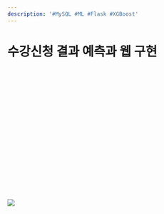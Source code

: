 ```yaml
---
description: '#MySQL #ML #Flask #XGBoost'
---
```


# 수강신청 결과 예측과 웹 구현

<figure><img src="../../../.gitbook/assets/e996fd1308f348629006fc9da2a96d06ysEhyLpE8gpSPqmb-0.jpeg" alt=""><figcaption></figcaption></figure>

<figure><img src="../../../.gitbook/assets/e996fd1308f348629006fc9da2a96d06ysEhyLpE8gpSPqmb-1 (1).jpeg" alt=""><figcaption></figcaption></figure>

<figure><img src="../../../.gitbook/assets/e996fd1308f348629006fc9da2a96d06ysEhyLpE8gpSPqmb-2 (1).jpeg" alt=""><figcaption></figcaption></figure>

<figure><img src="../../../.gitbook/assets/e996fd1308f348629006fc9da2a96d06ysEhyLpE8gpSPqmb-3 (1).jpeg" alt=""><figcaption></figcaption></figure>

<figure><img src="../../../.gitbook/assets/e996fd1308f348629006fc9da2a96d06ysEhyLpE8gpSPqmb-4 (1).jpeg" alt=""><figcaption></figcaption></figure>

<figure><img src="../../../.gitbook/assets/e996fd1308f348629006fc9da2a96d06ysEhyLpE8gpSPqmb-5 (1).jpeg" alt=""><figcaption></figcaption></figure>

<figure><img src="../../../.gitbook/assets/e996fd1308f348629006fc9da2a96d06ysEhyLpE8gpSPqmb-6 (1).jpeg" alt=""><figcaption></figcaption></figure>

<figure><img src="../../../.gitbook/assets/e996fd1308f348629006fc9da2a96d06ysEhyLpE8gpSPqmb-7 (1).jpeg" alt=""><figcaption></figcaption></figure>

<figure><img src="../../../.gitbook/assets/e996fd1308f348629006fc9da2a96d06ysEhyLpE8gpSPqmb-8 (1).jpeg" alt=""><figcaption></figcaption></figure>

<figure><img src="../../../.gitbook/assets/e996fd1308f348629006fc9da2a96d06ysEhyLpE8gpSPqmb-9 (1).jpeg" alt=""><figcaption></figcaption></figure>

<figure><img src="../../../.gitbook/assets/e996fd1308f348629006fc9da2a96d06ysEhyLpE8gpSPqmb-10 (1).jpeg" alt=""><figcaption></figcaption></figure>

<figure><img src="../../../.gitbook/assets/e996fd1308f348629006fc9da2a96d06ysEhyLpE8gpSPqmb-11 (1).jpeg" alt=""><figcaption></figcaption></figure>

<figure><img src="../../../.gitbook/assets/e996fd1308f348629006fc9da2a96d06ysEhyLpE8gpSPqmb-12 (1).jpeg" alt=""><figcaption></figcaption></figure>

<figure><img src="../../../.gitbook/assets/e996fd1308f348629006fc9da2a96d06ysEhyLpE8gpSPqmb-13 (1).jpeg" alt=""><figcaption></figcaption></figure>

<figure><img src="../../../.gitbook/assets/e996fd1308f348629006fc9da2a96d06ysEhyLpE8gpSPqmb-14 (1).jpeg" alt=""><figcaption></figcaption></figure>

<figure><img src="../../../.gitbook/assets/e996fd1308f348629006fc9da2a96d06ysEhyLpE8gpSPqmb-15 (1).jpeg" alt=""><figcaption></figcaption></figure>

<figure><img src="../../../.gitbook/assets/e996fd1308f348629006fc9da2a96d06ysEhyLpE8gpSPqmb-16 (1).jpeg" alt=""><figcaption></figcaption></figure>

<figure><img src="../../../.gitbook/assets/e996fd1308f348629006fc9da2a96d06ysEhyLpE8gpSPqmb-17 (1).jpeg" alt=""><figcaption></figcaption></figure>

<figure><img src="../../../.gitbook/assets/e996fd1308f348629006fc9da2a96d06ysEhyLpE8gpSPqmb-18 (1).jpeg" alt=""><figcaption></figcaption></figure>

<figure><img src="../../../.gitbook/assets/e996fd1308f348629006fc9da2a96d06ysEhyLpE8gpSPqmb-19 (1).jpeg" alt=""><figcaption></figcaption></figure>

<figure><img src="../../../.gitbook/assets/e996fd1308f348629006fc9da2a96d06ysEhyLpE8gpSPqmb-20 (1).jpeg" alt=""><figcaption></figcaption></figure>

![](<../../../.gitbook/assets/e996fd1308f348629006fc9da2a96d06ysEhyLpE8gpSPqmb-21 (1).jpeg>)

<figure><img src="../../../.gitbook/assets/e996fd1308f348629006fc9da2a96d06ysEhyLpE8gpSPqmb-22 (1).jpeg" alt=""><figcaption></figcaption></figure>

<figure><img src="../../../.gitbook/assets/e996fd1308f348629006fc9da2a96d06ysEhyLpE8gpSPqmb-23 (1).jpeg" alt=""><figcaption></figcaption></figure>

<figure><img src="../../../.gitbook/assets/e996fd1308f348629006fc9da2a96d06ysEhyLpE8gpSPqmb-24 (1).jpeg" alt=""><figcaption></figcaption></figure>

<figure><img src="../../../.gitbook/assets/e996fd1308f348629006fc9da2a96d06ysEhyLpE8gpSPqmb-25 (1).jpeg" alt=""><figcaption></figcaption></figure>

<figure><img src="../../../.gitbook/assets/e996fd1308f348629006fc9da2a96d06ysEhyLpE8gpSPqmb-26 (1).jpeg" alt=""><figcaption></figcaption></figure>

<figure><img src="../../../.gitbook/assets/e996fd1308f348629006fc9da2a96d06ysEhyLpE8gpSPqmb-27 (1).jpeg" alt=""><figcaption></figcaption></figure>

<figure><img src="../../../.gitbook/assets/e996fd1308f348629006fc9da2a96d06ysEhyLpE8gpSPqmb-28 (1).jpeg" alt=""><figcaption></figcaption></figure>

<figure><img src="../../../.gitbook/assets/e996fd1308f348629006fc9da2a96d06ysEhyLpE8gpSPqmb-29 (1).jpeg" alt=""><figcaption></figcaption></figure>

<figure><img src="../../../.gitbook/assets/e996fd1308f348629006fc9da2a96d06ysEhyLpE8gpSPqmb-30 (1).jpeg" alt=""><figcaption></figcaption></figure>

<figure><img src="../../../.gitbook/assets/e996fd1308f348629006fc9da2a96d06ysEhyLpE8gpSPqmb-31 (1).jpeg" alt=""><figcaption></figcaption></figure>

<figure><img src="../../../.gitbook/assets/e996fd1308f348629006fc9da2a96d06ysEhyLpE8gpSPqmb-32 (1).jpeg" alt=""><figcaption></figcaption></figure>

<figure><img src="../../../.gitbook/assets/e996fd1308f348629006fc9da2a96d06ysEhyLpE8gpSPqmb-33 (1).jpeg" alt=""><figcaption></figcaption></figure>

<figure><img src="../../../.gitbook/assets/e996fd1308f348629006fc9da2a96d06ysEhyLpE8gpSPqmb-34 (1).jpeg" alt=""><figcaption></figcaption></figure>

<figure><img src="../../../.gitbook/assets/e996fd1308f348629006fc9da2a96d06ysEhyLpE8gpSPqmb-35 (1).jpeg" alt=""><figcaption></figcaption></figure>

<figure><img src="../../../.gitbook/assets/e996fd1308f348629006fc9da2a96d06ysEhyLpE8gpSPqmb-36 (1).jpeg" alt=""><figcaption></figcaption></figure>

<figure><img src="../../../.gitbook/assets/e996fd1308f348629006fc9da2a96d06ysEhyLpE8gpSPqmb-37 (1).jpeg" alt=""><figcaption></figcaption></figure>

<figure><img src="../../../.gitbook/assets/e996fd1308f348629006fc9da2a96d06ysEhyLpE8gpSPqmb-38 (1).jpeg" alt=""><figcaption></figcaption></figure>

<figure><img src="../../../.gitbook/assets/e996fd1308f348629006fc9da2a96d06ysEhyLpE8gpSPqmb-39 (1).jpeg" alt=""><figcaption></figcaption></figure>

<figure><img src="../../../.gitbook/assets/e996fd1308f348629006fc9da2a96d06ysEhyLpE8gpSPqmb-40 (1).jpeg" alt=""><figcaption></figcaption></figure>

<figure><img src="../../../.gitbook/assets/e996fd1308f348629006fc9da2a96d06ysEhyLpE8gpSPqmb-41 (1).jpeg" alt=""><figcaption></figcaption></figure>

<figure><img src="../../../.gitbook/assets/e996fd1308f348629006fc9da2a96d06ysEhyLpE8gpSPqmb-42 (1).jpeg" alt=""><figcaption></figcaption></figure>

<figure><img src="../../../.gitbook/assets/e996fd1308f348629006fc9da2a96d06ysEhyLpE8gpSPqmb-43 (1).jpeg" alt=""><figcaption></figcaption></figure>

<figure><img src="../../../.gitbook/assets/e996fd1308f348629006fc9da2a96d06ysEhyLpE8gpSPqmb-44 (1).jpeg" alt=""><figcaption></figcaption></figure>

<figure><img src="../../../.gitbook/assets/e996fd1308f348629006fc9da2a96d06ysEhyLpE8gpSPqmb-45 (1).jpeg" alt=""><figcaption></figcaption></figure>

<figure><img src="../../../.gitbook/assets/e996fd1308f348629006fc9da2a96d06ysEhyLpE8gpSPqmb-46 (1).jpeg" alt=""><figcaption></figcaption></figure>

<figure><img src="../../../.gitbook/assets/e996fd1308f348629006fc9da2a96d06ysEhyLpE8gpSPqmb-47 (1).jpeg" alt=""><figcaption></figcaption></figure>

<figure><img src="../../../.gitbook/assets/e996fd1308f348629006fc9da2a96d06ysEhyLpE8gpSPqmb-48 (1).jpeg" alt=""><figcaption></figcaption></figure>

<figure><img src="../../../.gitbook/assets/e996fd1308f348629006fc9da2a96d06ysEhyLpE8gpSPqmb-49 (1).jpeg" alt=""><figcaption></figcaption></figure>

<figure><img src="../../../.gitbook/assets/e996fd1308f348629006fc9da2a96d06ysEhyLpE8gpSPqmb-50 (1).jpeg" alt=""><figcaption></figcaption></figure>

<figure><img src="../../../.gitbook/assets/e996fd1308f348629006fc9da2a96d06ysEhyLpE8gpSPqmb-51 (1).jpeg" alt=""><figcaption></figcaption></figure>

<figure><img src="../../../.gitbook/assets/e996fd1308f348629006fc9da2a96d06ysEhyLpE8gpSPqmb-52 (1).jpeg" alt=""><figcaption></figcaption></figure>

<figure><img src="../../../.gitbook/assets/e996fd1308f348629006fc9da2a96d06ysEhyLpE8gpSPqmb-53 (1).jpeg" alt=""><figcaption></figcaption></figure>

<figure><img src="../../../.gitbook/assets/e996fd1308f348629006fc9da2a96d06ysEhyLpE8gpSPqmb-54 (1).jpeg" alt=""><figcaption></figcaption></figure>

<figure><img src="../../../.gitbook/assets/e996fd1308f348629006fc9da2a96d06ysEhyLpE8gpSPqmb-55 (1).jpeg" alt=""><figcaption></figcaption></figure>

<figure><img src="../../../.gitbook/assets/e996fd1308f348629006fc9da2a96d06ysEhyLpE8gpSPqmb-56 (1).jpeg" alt=""><figcaption></figcaption></figure>

<figure><img src="../../../.gitbook/assets/e996fd1308f348629006fc9da2a96d06ysEhyLpE8gpSPqmb-57 (1).jpeg" alt=""><figcaption></figcaption></figure>

<figure><img src="../../../.gitbook/assets/e996fd1308f348629006fc9da2a96d06ysEhyLpE8gpSPqmb-58 (1).jpeg" alt=""><figcaption></figcaption></figure>

<figure><img src="../../../.gitbook/assets/e996fd1308f348629006fc9da2a96d06ysEhyLpE8gpSPqmb-59 (1).jpeg" alt=""><figcaption></figcaption></figure>

<figure><img src="../../../.gitbook/assets/e996fd1308f348629006fc9da2a96d06ysEhyLpE8gpSPqmb-60 (1).jpeg" alt=""><figcaption></figcaption></figure>

<figure><img src="../../../.gitbook/assets/e996fd1308f348629006fc9da2a96d06ysEhyLpE8gpSPqmb-61 (1).jpeg" alt=""><figcaption></figcaption></figure>

<figure><img src="../../../.gitbook/assets/e996fd1308f348629006fc9da2a96d06ysEhyLpE8gpSPqmb-62 (1).jpeg" alt=""><figcaption></figcaption></figure>

<figure><img src="../../../.gitbook/assets/e996fd1308f348629006fc9da2a96d06ysEhyLpE8gpSPqmb-63 (1).jpeg" alt=""><figcaption></figcaption></figure>

<figure><img src="../../../.gitbook/assets/e996fd1308f348629006fc9da2a96d06ysEhyLpE8gpSPqmb-64 (1).jpeg" alt=""><figcaption></figcaption></figure>

<figure><img src="../../../.gitbook/assets/e996fd1308f348629006fc9da2a96d06ysEhyLpE8gpSPqmb-65 (1).jpeg" alt=""><figcaption></figcaption></figure>

<figure><img src="../../../.gitbook/assets/e996fd1308f348629006fc9da2a96d06ysEhyLpE8gpSPqmb-66 (1).jpeg" alt=""><figcaption></figcaption></figure>

<figure><img src="../../../.gitbook/assets/e996fd1308f348629006fc9da2a96d06ysEhyLpE8gpSPqmb-67 (1).jpeg" alt=""><figcaption></figcaption></figure>

<figure><img src="../../../.gitbook/assets/e996fd1308f348629006fc9da2a96d06ysEhyLpE8gpSPqmb-68 (1).jpeg" alt=""><figcaption></figcaption></figure>
